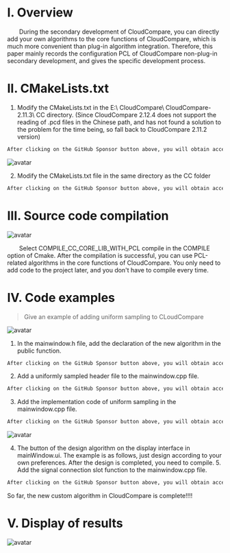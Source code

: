 #  I. Overview 

   During the secondary development of CloudCompare, you can directly add your own algorithms to the core functions of CloudCompare, which is much more convenient than plug-in algorithm integration. Therefore, this paper mainly records the configuration PCL of CloudCompare non-plug-in secondary development, and gives the specific development process. 

#  II. CMakeLists.txt 

 1. Modify the CMakeLists.txt in the E:\ CloudCompare\ CloudCompare-2.11.3\ CC directory. (Since CloudCompare 2.12.4 does not support the reading of .pcd files in the Chinese path, and has not found a solution to the problem for the time being, so fall back to CloudCompare 2.11.2 version) 

  ```python  
After clicking on the GitHub Sponsor button above, you will obtain access permissions to my private code repository ( https://github.com/slowlon/my_code_bar ) to view this blog code. By searching the code number of this blog, you can find the code you need, code number is: 2024020309574143267
  ```  
 ![avatar]( b9d3e93e3fbf44aea7aa7ff35356e8f8.png) 

 2. Modify the CMakeLists.txt file in the same directory as the CC folder  

  ```python  
After clicking on the GitHub Sponsor button above, you will obtain access permissions to my private code repository ( https://github.com/slowlon/my_code_bar ) to view this blog code. By searching the code number of this blog, you can find the code you need, code number is: 2024020309574143267
  ```  
#  III. Source code compilation 

 ![avatar]( 71656307fb1b43d3b0a0c4e3ea765536.png) 

   Select COMPILE_CC_CORE_LIB_WITH_PCL compile in the COMPILE option of Cmake. After the compilation is successful, you can use PCL-related algorithms in the core functions of CloudCompare. You only need to add code to the project later, and you don't have to compile every time.  

#  IV. Code examples 

>  Give an example of adding uniform sampling to CLoudCompare 

 ![avatar]( f6af0118fc5c431fb1769f272d33fc79.png) 

 1. In the mainwindow.h file, add the declaration of the new algorithm in the public function.  

  ```python  
After clicking on the GitHub Sponsor button above, you will obtain access permissions to my private code repository ( https://github.com/slowlon/my_code_bar ) to view this blog code. By searching the code number of this blog, you can find the code you need, code number is: 2024020309574143267
  ```  
 2. Add a uniformly sampled header file to the mainwindow.cpp file. 

  ```python  
After clicking on the GitHub Sponsor button above, you will obtain access permissions to my private code repository ( https://github.com/slowlon/my_code_bar ) to view this blog code. By searching the code number of this blog, you can find the code you need, code number is: 2024020309574143267
  ```  
 3. Add the implementation code of uniform sampling in the mainwindow.cpp file. 

  ```python  
After clicking on the GitHub Sponsor button above, you will obtain access permissions to my private code repository ( https://github.com/slowlon/my_code_bar ) to view this blog code. By searching the code number of this blog, you can find the code you need, code number is: 2024020309574143267
  ```  
 ![avatar]( d2dc699e249747529601a7b77dd7b10e.png) 

 4. The button of the design algorithm on the display interface in mainWindow.ui. The example is as follows, just design according to your own preferences. After the design is completed, you need to compile. 5. Add the signal connection slot function to the mainwindow.cpp file.  

  ```python  
After clicking on the GitHub Sponsor button above, you will obtain access permissions to my private code repository ( https://github.com/slowlon/my_code_bar ) to view this blog code. By searching the code number of this blog, you can find the code you need, code number is: 2024020309574143267
  ```  
 So far, the new custom algorithm in CloudCompare is complete!!!! 

#  V. Display of results 

 ![avatar]( afe76cc594ab427089f552ed1d0f52de.gif) 

